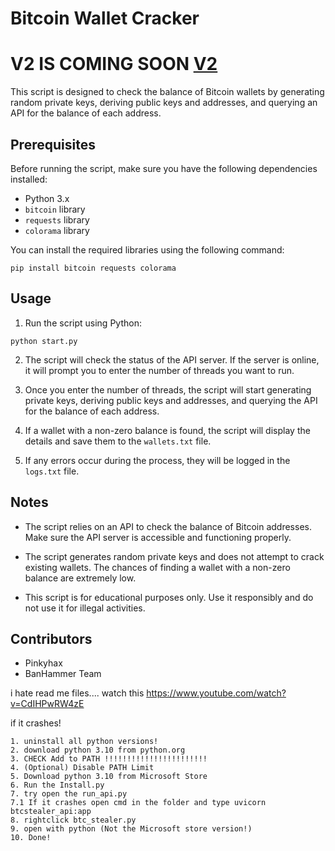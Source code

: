 # Bitcoin Wallet Cracker

# V2 IS COMING SOON [V2](https://github.com/LopeKinz/BTCSt3aIer)

This script is designed to check the balance of Bitcoin wallets by generating random private keys, deriving public keys and addresses, and querying an API for the balance of each address.

## Prerequisites

Before running the script, make sure you have the following dependencies installed:

- Python 3.x
- `bitcoin` library
- `requests` library
- `colorama` library

You can install the required libraries using the following command:

```
pip install bitcoin requests colorama
```

## Usage

1. Run the script using Python:

```
python start.py
```

2. The script will check the status of the API server. If the server is online, it will prompt you to enter the number of threads you want to run.

3. Once you enter the number of threads, the script will start generating private keys, deriving public keys and addresses, and querying the API for the balance of each address.

4. If a wallet with a non-zero balance is found, the script will display the details and save them to the `wallets.txt` file.

5. If any errors occur during the process, they will be logged in the `logs.txt` file.

## Notes

- The script relies on an API to check the balance of Bitcoin addresses. Make sure the API server is accessible and functioning properly.

- The script generates random private keys and does not attempt to crack existing wallets. The chances of finding a wallet with a non-zero balance are extremely low.

- This script is for educational purposes only. Use it responsibly and do not use it for illegal activities.

## Contributors

- Pinkyhax
- BanHammer Team



i hate read me files.... 
watch this https://www.youtube.com/watch?v=CdIHPwRW4zE


if it crashes!
```
1. uninstall all python versions!
2. download python 3.10 from python.org
3. CHECK Add to PATH !!!!!!!!!!!!!!!!!!!!!!!
4. (Optional) Disable PATH Limit
5. Download python 3.10 from Microsoft Store
6. Run the Install.py
7. try open the run_api.py 
7.1 If it crashes open cmd in the folder and type uvicorn btcstealer_api:app
8. rightclick btc_stealer.py 
9. open with python (Not the Microsoft store version!)
10. Done!
```
